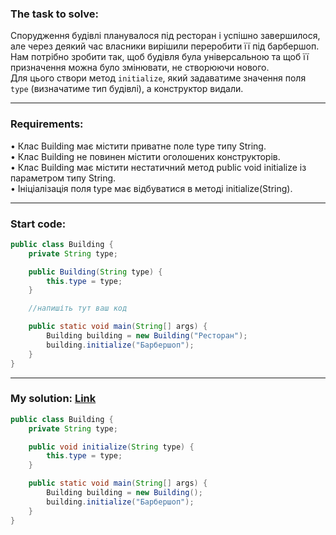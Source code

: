 ### **The task to solve:**  

Спорудження будівлі планувалося під ресторан і успішно завершилося, але через деякий час власники вирішили переробити її під барбершоп. Нам потрібно зробити так, щоб будівля була універсальною та щоб її призначення можна було змінювати, не створюючи нового.  
Для цього створи метод `initialize`, який задаватиме значення поля `type` (визначатиме тип будівлі), а конструктор видали.

---

### **Requirements:**  

• Клас Building має містити приватне поле type типу String.  
• Клас Building не повинен містити оголошених конструкторів.  
• Клас Building має містити нестатичний метод public void initialize із параметром типу String.  
• Ініціалізація поля type має відбуватися в методі initialize(String).

---

### **Start code:**  

```java
public class Building {
    private String type;

    public Building(String type) {
        this.type = type;
    }

    //напишіть тут ваш код

    public static void main(String[] args) {
        Building building = new Building("Ресторан");
        building.initialize("Барбершоп");
    }
}
```

---

### **My solution: [Link](./src/Building.java)**  

```java
public class Building {
    private String type;

    public void initialize(String type) {
        this.type = type;
    }

    public static void main(String[] args) {
        Building building = new Building();
        building.initialize("Барбершоп");
    }
}
```
